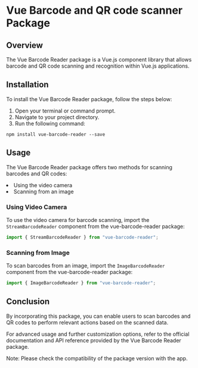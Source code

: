 # Vue Barcode and QR code scanner Package

## Overview

The Vue Barcode Reader package is a Vue.js component library that allows barcode and QR code scanning and recognition within Vue.js applications.

## Installation

To install the Vue Barcode Reader package, follow the steps below:

1. Open your terminal or command prompt.
2. Navigate to your project directory.
3. Run the following command:

```
npm install vue-barcode-reader --save
```

## Usage

The Vue Barcode Reader package offers two methods for scanning barcodes and QR codes:
<li> Using the video camera </li>
<li> Scanning from an image </li>

### Using Video Camera

To use the video camera for barcode scanning, import the `StreamBarcodeReader` component from the vue-barcode-reader package:

```javascript
import { StreamBarcodeReader } from "vue-barcode-reader";
```

### Scanning from Image

To scan barcodes from an image, import the `ImageBarcodeReader` component from the vue-barcode-reader package:

```javascript
import { ImageBarcodeReader } from "vue-barcode-reader";
```

## Conclusion

By incorporating this package, you can enable users to scan barcodes and QR codes to perform relevant actions based on the scanned data.

For advanced usage and further customization options, refer to the official documentation and API reference provided by the Vue Barcode Reader package.

Note: Please check the compatibility of the package version with the app. 
